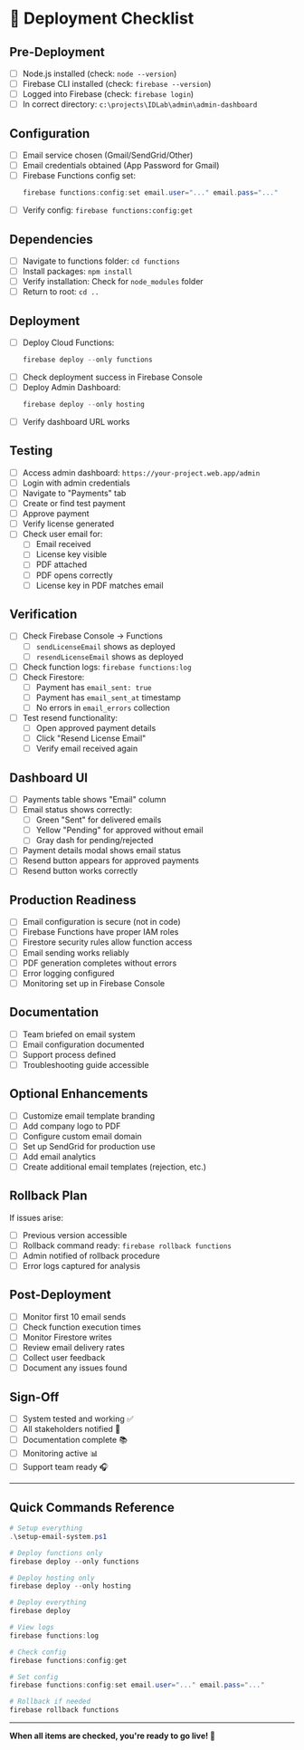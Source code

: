 # 🚀 Deployment Checklist

## Pre-Deployment
- [ ] Node.js installed (check: `node --version`)
- [ ] Firebase CLI installed (check: `firebase --version`)
- [ ] Logged into Firebase (check: `firebase login`)
- [ ] In correct directory: `c:\projects\IDLab\admin\admin-dashboard`

## Configuration
- [ ] Email service chosen (Gmail/SendGrid/Other)
- [ ] Email credentials obtained (App Password for Gmail)
- [ ] Firebase Functions config set:
  ```powershell
  firebase functions:config:set email.user="..." email.pass="..."
  ```
- [ ] Verify config: `firebase functions:config:get`

## Dependencies
- [ ] Navigate to functions folder: `cd functions`
- [ ] Install packages: `npm install`
- [ ] Verify installation: Check for `node_modules` folder
- [ ] Return to root: `cd ..`

## Deployment
- [ ] Deploy Cloud Functions:
  ```powershell
  firebase deploy --only functions
  ```
- [ ] Check deployment success in Firebase Console
- [ ] Deploy Admin Dashboard:
  ```powershell
  firebase deploy --only hosting
  ```
- [ ] Verify dashboard URL works

## Testing
- [ ] Access admin dashboard: `https://your-project.web.app/admin`
- [ ] Login with admin credentials
- [ ] Navigate to "Payments" tab
- [ ] Create or find test payment
- [ ] Approve payment
- [ ] Verify license generated
- [ ] Check user email for:
  - [ ] Email received
  - [ ] License key visible
  - [ ] PDF attached
  - [ ] PDF opens correctly
  - [ ] License key in PDF matches email

## Verification
- [ ] Check Firebase Console → Functions
  - [ ] `sendLicenseEmail` shows as deployed
  - [ ] `resendLicenseEmail` shows as deployed
- [ ] Check function logs: `firebase functions:log`
- [ ] Check Firestore:
  - [ ] Payment has `email_sent: true`
  - [ ] Payment has `email_sent_at` timestamp
  - [ ] No errors in `email_errors` collection
- [ ] Test resend functionality:
  - [ ] Open approved payment details
  - [ ] Click "Resend License Email"
  - [ ] Verify email received again

## Dashboard UI
- [ ] Payments table shows "Email" column
- [ ] Email status shows correctly:
  - [ ] Green "Sent" for delivered emails
  - [ ] Yellow "Pending" for approved without email
  - [ ] Gray dash for pending/rejected
- [ ] Payment details modal shows email status
- [ ] Resend button appears for approved payments
- [ ] Resend button works correctly

## Production Readiness
- [ ] Email configuration is secure (not in code)
- [ ] Firebase Functions have proper IAM roles
- [ ] Firestore security rules allow function access
- [ ] Email sending works reliably
- [ ] PDF generation completes without errors
- [ ] Error logging configured
- [ ] Monitoring set up in Firebase Console

## Documentation
- [ ] Team briefed on email system
- [ ] Email configuration documented
- [ ] Support process defined
- [ ] Troubleshooting guide accessible

## Optional Enhancements
- [ ] Customize email template branding
- [ ] Add company logo to PDF
- [ ] Configure custom email domain
- [ ] Set up SendGrid for production use
- [ ] Add email analytics
- [ ] Create additional email templates (rejection, etc.)

## Rollback Plan
If issues arise:
- [ ] Previous version accessible
- [ ] Rollback command ready: `firebase rollback functions`
- [ ] Admin notified of rollback procedure
- [ ] Error logs captured for analysis

## Post-Deployment
- [ ] Monitor first 10 email sends
- [ ] Check function execution times
- [ ] Monitor Firestore writes
- [ ] Review email delivery rates
- [ ] Collect user feedback
- [ ] Document any issues found

## Sign-Off
- [ ] System tested and working ✅
- [ ] All stakeholders notified 📢
- [ ] Documentation complete 📚
- [ ] Monitoring active 📊
- [ ] Support team ready 🎧

---

## Quick Commands Reference

```powershell
# Setup everything
.\setup-email-system.ps1

# Deploy functions only
firebase deploy --only functions

# Deploy hosting only
firebase deploy --only hosting

# Deploy everything
firebase deploy

# View logs
firebase functions:log

# Check config
firebase functions:config:get

# Set config
firebase functions:config:set email.user="..." email.pass="..."

# Rollback if needed
firebase rollback functions
```

---

**When all items are checked, you're ready to go live! 🎉**
